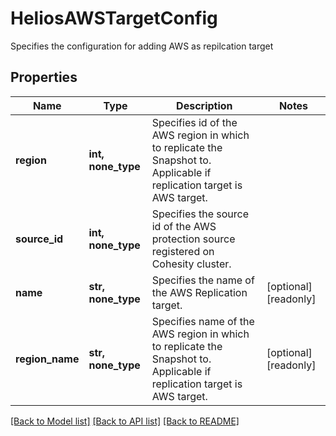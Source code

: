 # HeliosAWSTargetConfig

Specifies the configuration for adding AWS as repilcation target

## Properties
Name | Type | Description | Notes
------------ | ------------- | ------------- | -------------
**region** | **int, none_type** | Specifies id of the AWS region in which to replicate the Snapshot to. Applicable if replication target is AWS target. | 
**source_id** | **int, none_type** | Specifies the source id of the AWS protection source registered on Cohesity cluster. | 
**name** | **str, none_type** | Specifies the name of the AWS Replication target. | [optional] [readonly] 
**region_name** | **str, none_type** | Specifies name of the AWS region in which to replicate the Snapshot to. Applicable if replication target is AWS target. | [optional] [readonly] 

[[Back to Model list]](../README.md#documentation-for-models) [[Back to API list]](../README.md#documentation-for-api-endpoints) [[Back to README]](../README.md)


